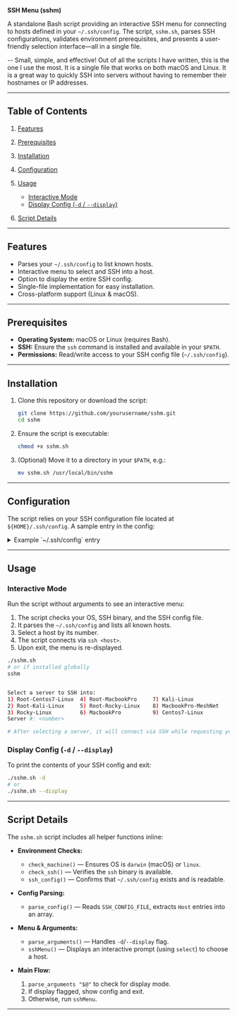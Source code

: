 **SSH Menu (sshm)**

A standalone Bash script providing an interactive SSH menu for connecting to hosts defined in your `~/.ssh/config`. The script, `sshm.sh`, parses SSH configurations, validates environment prerequisites, and presents a user-friendly selection interface—all in a single file.

-- Small, simple, and effective! Out of all the scripts I have written, this is the one I use the most. It is a single file that works on both macOS and Linux. It is a great way to quickly SSH into servers without having to remember their hostnames or IP addresses.

---

## Table of Contents

1. [Features](#features)
2. [Prerequisites](#prerequisites)
3. [Installation](#installation)
4. [Configuration](#configuration)
5. [Usage](#usage)

   * [Interactive Mode](#interactive-mode)
   * [Display Config (`-d` / `--display`)](#display-config--d----display)
6. [Script Details](#script-details)

---

## Features

* Parses your `~/.ssh/config` to list known hosts.
* Interactive menu to select and SSH into a host.
* Option to display the entire SSH config.
* Single-file implementation for easy installation.
* Cross-platform support (Linux & macOS).

---

## Prerequisites

* **Operating System:** macOS or Linux (requires Bash).
* **SSH:** Ensure the `ssh` command is installed and available in your `$PATH`.
* **Permissions:** Read/write access to your SSH config file (`~/.ssh/config`).

---

## Installation

1. Clone this repository or download the script:

   ```bash
   git clone https://github.com/yourusername/sshm.git
   cd sshm
   ```

2. Ensure the script is executable:

   ```bash
   chmod +x sshm.sh
   ```

3. (Optional) Move it to a directory in your `$PATH`, e.g.:

   ```bash
   mv sshm.sh /usr/local/bin/sshm
   ```

---

## Configuration

The script relies on your SSH configuration file located at `${HOME}/.ssh/config`. A sample entry in the config:

<details>
<summary>Example `~/.ssh/config` entry</summary>

```text
Host myserver
    HostName server.example.com
    User gituser
    Port 22
    .....

Host anotherserver
    HostName another.example.com
    User anotheruser
    Port 2222
    .....

```

Multiple `Host` entries can be defined; each will appear as a menu option.

</details>

---

## Usage

### Interactive Mode

Run the script without arguments to see an interactive menu:

1. The script checks your OS, SSH binary, and the SSH config file.
2. It parses the `~/.ssh/config` and lists all known hosts.
3. Select a host by its number.
4. The script connects via `ssh <host>`.
5. Upon exit, the menu is re-displayed.


```bash
./sshm.sh
# or if installed globally
sshm


Select a server to SSH into:
1) Root-Centos7-Linux  4) Root-MacbookPro     7) Kali-Linux
2) Root-Kali-Linux     5) Root-Rocky-Linux    8) MacbookPro-MeshNet
3) Rocky-Linux         6) MacbookPro          9) Centos7-Linux
Server #: <number>

# After selecting a server, it will connect via SSH while requesting your password if necessary.

```


### Display Config (`-d` / `--display`)

To print the contents of your SSH config and exit:

```bash
./sshm.sh -d
# or
./sshm.sh --display
```

---

## Script Details

The `sshm.sh` script includes all helper functions inline:

* **Environment Checks:**

  * `check_machine()` — Ensures OS is `darwin` (macOS) or `linux`.
  * `check_ssh()` — Verifies the `ssh` binary is available.
  * `ssh_config()` — Confirms that `~/.ssh/config` exists and is readable.
* **Config Parsing:**

  * `parse_config()` — Reads `SSH_CONFIG_FILE`, extracts `Host` entries into an array.
* **Menu & Arguments:**

  * `parse_arguments()` — Handles `-d`/`--display` flag.
  * `sshMenu()` — Displays an interactive prompt (using `select`) to choose a host.
* **Main Flow:**

  1. `parse_arguments "$@"` to check for display mode.
  2. If display flagged, show config and exit.
  3. Otherwise, run `sshMenu`.

---